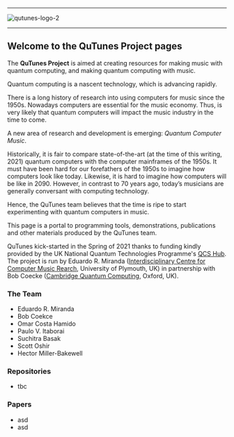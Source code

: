 ----------------

![qutunes-logo-2](https://user-images.githubusercontent.com/46610354/118302954-c7091c80-b4dc-11eb-88d3-81d064d1d71c.png)

----------------

## Welcome to the QuTunes Project pages

The **QuTunes Project** is aimed at creating resources for making music with quantum computing, and making quantum computing with music.

Quantum computing is a nascent technology, which is advancing rapidly. 

There is a long history of research into using computers for music since the 1950s. Nowadays computers are essential for the music economy. Thus, is very likely that quantum computers will impact the music industry in the time to come. 

A new area of research and development is emerging: *Quantum Computer Music*.

Historically, it is fair to compare state-of-the-art (at the time of this writing, 2021) quantum computers with the computer mainframes of the 1950s.  It must have been hard for our forefathers of the 1950s to imagine how computers look like today. Likewise, it is hard to imagine how computers will be like in 2090. However, in contrast to 70 years ago, today’s musicians are generally conversant with computing technology. 

Hence, the QuTunes team believes that the time is ripe to start experimenting with quantum computers in music.

This page is a portal to programming tools, demonstrations, publications and other materials produced by the QuTunes team.

QuTunes kick-started in the Spring of 2021 thanks to funding kindly provided by the UK National Quantum Technologies Programme's [QCS Hub](https://www.qcshub.org/). The project is run by Eduardo R. Miranda ([Interdisciplinary Centre for Computer Music Rearch](http://cmr.soc.plymouth.ac.uk/), University of Plymouth, UK) in partnership with Bob Coecke ([Cambridge Quantum Computing](https://cambridgequantum.com/), Oxford, UK).

### The Team
- Eduardo R. Miranda
- Bob Coekce
- Omar Costa Hamido
- Paulo V. Itaborai
- Suchitra Basak
- Scott Oshir
- Hector Miller-Bakewell  

### Repositories
- tbc

### Papers
- asd
- asd
